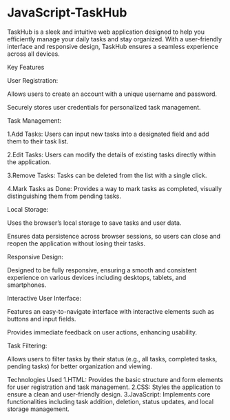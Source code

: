 # JavaScript-TaskHub
TaskHub is a sleek and intuitive web application designed to help you efficiently manage your daily tasks and stay organized. With a user-friendly interface and responsive design, TaskHub ensures a seamless experience across all devices.

Key Features

User Registration:

Allows users to create an account with a unique username and password.

Securely stores user credentials for personalized task management.

Task Management:

1.Add Tasks: Users can input new tasks into a designated field and add them to their task list.

2.Edit Tasks: Users can modify the details of existing tasks directly within the application.

3.Remove Tasks: Tasks can be deleted from the list with a single click.

4.Mark Tasks as Done: Provides a way to mark tasks as completed, visually distinguishing them from pending tasks.

Local Storage:

Uses the browser’s local storage to save tasks and user data.

Ensures data persistence across browser sessions, so users can close and reopen the application without losing their tasks.

Responsive Design:

Designed to be fully responsive, ensuring a smooth and consistent experience on various devices including desktops, tablets, and smartphones.

Interactive User Interface:

Features an easy-to-navigate interface with interactive elements such as buttons and input fields.

Provides immediate feedback on user actions, enhancing usability.

Task Filtering:

Allows users to filter tasks by their status (e.g., all tasks, completed tasks, pending tasks) for better organization and viewing.

Technologies Used
1.HTML: Provides the basic structure and form elements for user registration and task management.
2.CSS: Styles the application to ensure a clean and user-friendly design.
3.JavaScript: Implements core functionalities including task addition, deletion, status updates, and local storage management.
